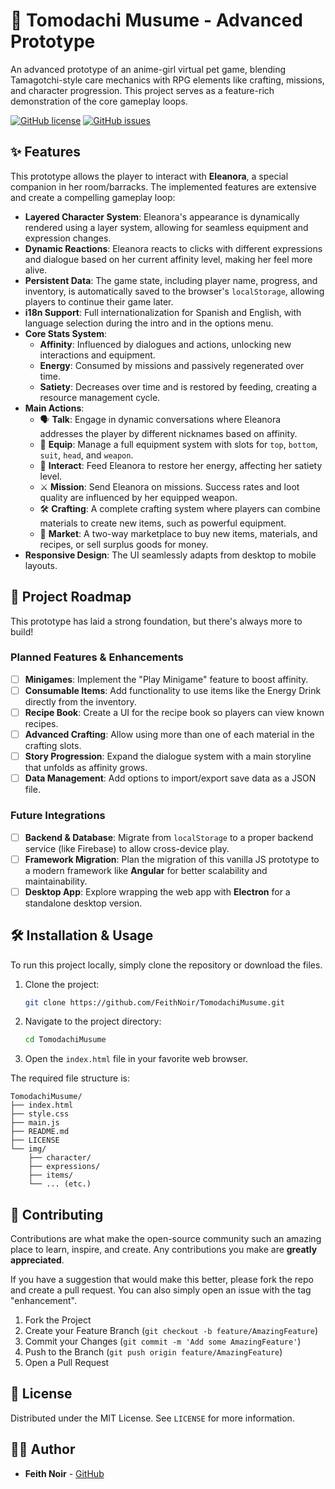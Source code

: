 # 🎨 Tomodachi Musume - Advanced Prototype

An advanced prototype of an anime-girl virtual pet game, blending Tamagotchi-style care mechanics with RPG elements like crafting, missions, and character progression. This project serves as a feature-rich demonstration of the core gameplay loops.

[![GitHub license](https://img.shields.io/badge/license-MIT-blue.svg)](https://github.com/FeithNoir/TomodachiMusume/blob/main/LICENSE)
[![GitHub issues](https://img.shields.io/github/issues/FeithNoir/TomodachiMusume)](https://github.com/FeithNoir/TomodachiMusume/issues)

## ✨ Features

This prototype allows the player to interact with **Eleanora**, a special companion in her room/barracks. The implemented features are extensive and create a compelling gameplay loop:

*   **Layered Character System**: Eleanora's appearance is dynamically rendered using a layer system, allowing for seamless equipment and expression changes.
*   **Dynamic Reactions**: Eleanora reacts to clicks with different expressions and dialogue based on her current affinity level, making her feel more alive.
*   **Persistent Data**: The game state, including player name, progress, and inventory, is automatically saved to the browser's `localStorage`, allowing players to continue their game later.
*   **i18n Support**: Full internationalization for Spanish and English, with language selection during the intro and in the options menu.
*   **Core Stats System**:
    *   **Affinity**: Influenced by dialogues and actions, unlocking new interactions and equipment.
    *   **Energy**: Consumed by missions and passively regenerated over time.
    *   **Satiety**: Decreases over time and is restored by feeding, creating a resource management cycle.
*   **Main Actions**:
    *   🗣️ **Talk**: Engage in dynamic conversations where Eleanora addresses the player by different nicknames based on affinity.
    *   👕 **Equip**: Manage a full equipment system with slots for `top`, `bottom`, `suit`, `head`, and `weapon`.
    *   🤝 **Interact**: Feed Eleanora to restore her energy, affecting her satiety level.
    *   ⚔️ **Mission**: Send Eleanora on missions. Success rates and loot quality are influenced by her equipped weapon.
    *   🛠️ **Crafting**: A complete crafting system where players can combine materials to create new items, such as powerful equipment.
    *   🛒 **Market**: A two-way marketplace to buy new items, materials, and recipes, or sell surplus goods for money.
*   **Responsive Design**: The UI seamlessly adapts from desktop to mobile layouts.

## 🚀 Project Roadmap

This prototype has laid a strong foundation, but there's always more to build!

### Planned Features & Enhancements
- [ ] **Minigames**: Implement the "Play Minigame" feature to boost affinity.
- [ ] **Consumable Items**: Add functionality to use items like the Energy Drink directly from the inventory.
- [ ] **Recipe Book**: Create a UI for the recipe book so players can view known recipes.
- [ ] **Advanced Crafting**: Allow using more than one of each material in the crafting slots.
- [ ] **Story Progression**: Expand the dialogue system with a main storyline that unfolds as affinity grows.
- [ ] **Data Management**: Add options to import/export save data as a JSON file.

### Future Integrations
- [ ] **Backend & Database**: Migrate from `localStorage` to a proper backend service (like Firebase) to allow cross-device play.
- [ ] **Framework Migration**: Plan the migration of this vanilla JS prototype to a modern framework like **Angular** for better scalability and maintainability.
- [ ] **Desktop App**: Explore wrapping the web app with **Electron** for a standalone desktop version.

## 🛠️ Installation & Usage

To run this project locally, simply clone the repository or download the files.

1.  Clone the project:
    ```bash
    git clone https://github.com/FeithNoir/TomodachiMusume.git
    ```
2.  Navigate to the project directory:
    ```bash
    cd TomodachiMusume
    ```
3.  Open the `index.html` file in your favorite web browser.

The required file structure is:
```
TomodachiMusume/
├── index.html
├── style.css
├── main.js
├── README.md
├── LICENSE
└── img/
    ├── character/
    ├── expressions/
    ├── items/
    └── ... (etc.)
```

## 🤝 Contributing

Contributions are what make the open-source community such an amazing place to learn, inspire, and create. Any contributions you make are **greatly appreciated**.

If you have a suggestion that would make this better, please fork the repo and create a pull request. You can also simply open an issue with the tag "enhancement".

1.  Fork the Project
2.  Create your Feature Branch (`git checkout -b feature/AmazingFeature`)
3.  Commit your Changes (`git commit -m 'Add some AmazingFeature'`)
4.  Push to the Branch (`git push origin feature/AmazingFeature`)
5.  Open a Pull Request

## 📄 License

Distributed under the MIT License. See `LICENSE` for more information.

## 👨‍💻 Author

*   **Feith Noir** - [GitHub](https://github.com/FeithNoir)